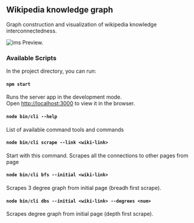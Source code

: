 ## Wikipedia knowledge graph
Graph construction and visualization of wikipedia knowledge interconnectedness.

![ims](https://i.ibb.co/8P0byVb/Screenshot-2019-11-16-at-22-17-29.png)
Preview.

### Available Scripts

In the project directory, you can run:

#### `npm start`

Runs the server app in the development mode.<br>
Open [http://localhost:3000](http://localhost:3000) to view it in the browser.


#### `node bin/cli --help`

List of available command tools and commands<br>


#### `node bin/cli scrape --link <wiki-link>`

Start with this command. Scrapes all the connections to other pages from page <wiki-link><br>


#### `node bin/cli bfs --initial <wiki-link>`

Scrapes 3 degree graph from initial page <wiki-link> (breadh first scrape).<br>


#### `node bin/cli dbs --initial <wiki-link> --degrees <num>`

Scrapes <num> degree graph from initial page <wiki-link> (depth first scrape).<br>
